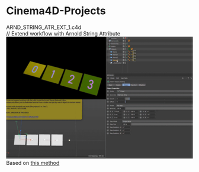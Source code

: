 # Cinema4D-Projects

ARND_STRING_ATR_EXT_1.c4d  
// Extend workflow with Arnold String Attribute
![preview](!ALL-PREVIEW/ARND_STRING_ATR_EXT_PREVIEW.gif)
Based on [this method]([https://www.youtube.com/watch?v=EAzoIx2vrm0)

